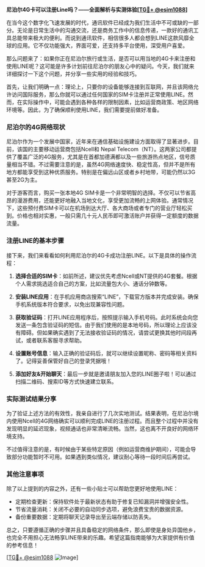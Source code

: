 **尼泊尔4G卡可以注册Line吗？——全面解析与实测体验[[TG💪+ @esim1088](https://t.me/s/esim1088)]**

在当今这个数字化飞速发展的时代，通讯软件已经成为我们生活中不可或缺的一部分。无论是日常生活中的沟通交流，还是商务工作中的信息传递，一款好的通讯工具总能带来极大的便利。而说到通讯软件，相信很多人都会想到LINE这款风靡全球的应用。它不仅功能强大，界面可爱，还支持多平台使用，深受用户喜爱。

那么问题来了：如果你正在尼泊尔旅行或生活，是否可以用当地的4G卡来注册和使用LINE呢？这可能是许多计划前往尼泊尔的朋友心中的疑问。今天，我们就来详细探讨一下这个问题，并分享一些实用的经验和技巧。

首先，让我们明确一点：理论上，只要你的设备能够连接到互联网，并且该网络允许访问国际服务，那么你就可以通过任何国家的SIM卡注册并正常使用LINE。然而，在实际操作中，可能会遇到各种各样的限制因素，比如运营商政策、地区网络环境等。因此，为了确保顺利使用LINE，我们需要提前做好准备。

### 尼泊尔的4G网络现状

尼泊尔作为一个发展中国家，近年来在通信基础设施建设方面取得了显著进步。目前，该国的主要移动运营商包括Ncell和 Nepal Telecom（NT）。这两家公司都提供了覆盖广泛的4G服务，尤其是在首都加德满都以及一些旅游热点地区，信号质量相当不错。不过需要注意的是，虽然4G网络速度快、稳定性高，但并不是所有地方都能享受到这种优质服务。特别是在偏远山区或者乡村地带，可能仍然以3G甚至2G为主。

对于游客而言，购买一张本地4G SIM卡是一个非常明智的选择。不仅可以节省高昂的漫游费用，还能更好地融入当地文化，享受更加流畅的上网体验。通常情况下，这些预付费SIM卡可以在机场到达大厅、各大商场或者专门的营业厅轻松买到。价格也相对实惠，一般只需几十元人民币即可激活账户并获得一定额度的数据流量。

### 注册LINE的基本步骤

接下来，我们来看看如何利用尼泊尔的4G卡成功注册LINE。以下是具体的操作流程：

1. **选择合适的SIM卡**：如前所述，建议优先考虑Ncell或NT提供的4G套餐。根据个人需求挑选适合自己的方案，比如流量包大小、通话分钟数等。
   
2. **安装LINE应用**：在手机应用商店搜索“LINE”，下载官方版本并完成安装。确保手机系统版本符合要求，以免出现兼容性问题。

3. **获取验证码**：打开LINE应用程序后，按照提示输入手机号码。此时系统会向您发送一条包含验证码的短信。由于我们使用的是本地号码，所以理论上应该没有障碍。但如果确实遇到了无法接收验证码的情况，请尝试更换其他时间段再试，或者联系客服寻求帮助。

4. **设置账号信息**：输入正确的验证码后，就可以继续设置昵称、密码等相关资料了。记得妥善保管好自己的登录凭据哦！

5. **添加好友&开始聊天**：最后一步就是邀请朋友加入您的LINE圈子啦！可以通过扫描二维码、搜索ID等方式快速建立联系。

### 实际测试结果分享

为了验证上述方法的有效性，我亲自进行了几次实地测试。结果表明，在尼泊尔境内使用Ncell的4G网络确实可以顺利完成LINE的注册过程。而且整个过程中并没有发现明显的延迟现象，视频通话也非常清晰流畅。当然，这也离不开良好的网络环境支持。

不过值得注意的是，有时候由于某些特定原因（例如运营商维护期间），可能会导致部分功能暂时不可用。如果遇到类似情况，建议耐心等待一段时间后再尝试。

### 其他注意事项

除了以上提到的内容之外，还有一些小贴士可以帮助您更好地使用LINE：

- 定期检查更新：保持软件处于最新状态有助于修复已知漏洞并增强安全性。
- 节省流量消耗：关闭不必要的自动同步选项，避免浪费宝贵的数据资源。
- 备份重要数据：定期将聊天记录导出至云端存储以防丢失。

总之，只要遵循正确的步骤并且具备稳定的网络条件，那么即使是身处异国他乡，也完全不用担心无法畅享LINE带来的乐趣。希望这篇指南能够为大家提供有价值的参考信息！

[[TG💪+ @esim1088](https://t.me/s/esim1088) ![Image](https://i.postimg.cc/4NQfJmqS/Snipaste-2025-05-13-00-14-12.png)]